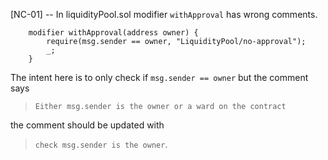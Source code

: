 [NC-01] -- In liquidityPool.sol modifier `withApproval` has wrong comments.
```/// @dev Either msg.sender is the owner or a ward on the contract
    modifier withApproval(address owner) {
        require(msg.sender == owner, "LiquidityPool/no-approval");
        _;
    }
```
The intent here is to only check if `msg.sender == owner` but the comment says
 >`Either msg.sender is the owner or a ward on the contract`

the comment should be updated with 

>`check msg.sender is the owner`.

